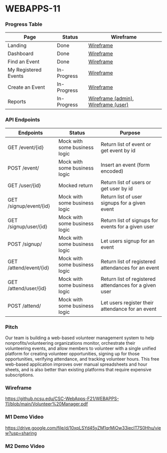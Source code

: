 # WEBAPPS-11

### Progress Table
| Page         | Status     | Wireframe |
|--------------|-----------|------------|
| Landing | Done | [Wireframe](https://github.ncsu.edu/CSC-WebApps-F21/WEBAPPS-11/blob/development/wireframes/landing.jpg) |
| Dashboard      | Done | [Wireframe](https://github.ncsu.edu/CSC-WebApps-F21/WEBAPPS-11/blob/development/wireframes/dashboard.jpg) |
| Find an Event      | Done  | [Wireframe](https://github.ncsu.edu/CSC-WebApps-F21/WEBAPPS-11/blob/development/wireframes/find-event.jpg) |
| My Registered Events      | In-Progress  | [Wireframe](https://github.ncsu.edu/CSC-WebApps-F21/WEBAPPS-11/blob/development/wireframes/my-events.jpg) |
| Create an Event      | In-Progress | [Wireframe](https://github.ncsu.edu/CSC-WebApps-F21/WEBAPPS-11/blob/development/wireframes/create-event.jpg) |
| Reports       | In-Progress | [Wireframe (admin)](https://github.ncsu.edu/CSC-WebApps-F21/WEBAPPS-11/blob/development/wireframes/reports-admin.jpg), [Wireframe (user)](https://github.ncsu.edu/CSC-WebApps-F21/WEBAPPS-11/blob/development/wireframes/reports-user.jpg) |

### API Endpoints
| Endpoints         | Status     | Purpose |
|--------------|-----------|------------|
| GET /event/{id} | Mock with some business logic | Return list of event or get event by id |
| POST /event/ | Mock with some business logic | Insert an event (form encoded) |
| GET /user/{id} | Mocked return | Return list of users or get user by id |
| GET /signup/event/{id} | Mock with some business logic | Return list of user signups for a given event|
| GET /signup/user/{id} | Mock with some business logic | Return list of signups for events for a given user|
| POST /signup/ | Mock with some business logic | Let users signup for an event|
| GET /attend/event/{id} | Mock with some business logic | Return list of registered attendances for an event |
| GET /attend/user/{id} | Mock with some business logic | Return list of registered attendances for a given user |
| POST /attend/ | Mock with some business logic | Let users register their attendance for an event|

### Pitch
Our team is building a web-based volunteer management system to help nonprofits/volunteering organizations monitor, orchestrate their volunteering events, and allow members to volunteer with a single unified platform for creating volunteer opportunities, signing up for those opportunities, verifying attendance, and tracking volunteer hours. This free web-based application improves over manual spreadsheets and hour sheets, and is also better than existing platforms that require expensive subscriptions.

### Wireframe
https://github.ncsu.edu/CSC-WebApps-F21/WEBAPPS-11/blob/main/Volunteer%20Manager.pdf

### M1 Demo Video
https://drive.google.com/file/d/10xpLSYd45yZM1qrMiOw33iecIT7S0Hhu/view?usp=sharing

### M2 Demo Video
